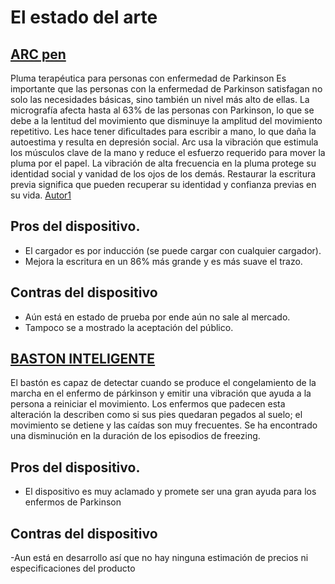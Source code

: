 # El estado del arte

##  [ARC pen](https://www.hwansoojeon.com/arc)
 
 Pluma terapéutica para personas con enfermedad de Parkinson
Es importante que las personas con la enfermedad de Parkinson satisfagan no solo las necesidades básicas, sino también un nivel más alto de ellas. La micrografía afecta hasta al 63% de las personas con Parkinson, lo que se debe a la lentitud del movimiento que disminuye la amplitud del movimiento repetitivo. Les hace tener dificultades para escribir a mano, lo que daña la autoestima y resulta en depresión social. Arc usa la vibración que estimula los músculos clave de la mano y reduce el esfuerzo requerido para mover la pluma por el papel. La vibración de alta frecuencia en la pluma protege su identidad social y vanidad de los ojos de los demás. Restaurar la escritura previa significa que pueden recuperar su identidad y confianza previas en su vida.
[Autor1](link)
 
 ## Pros  del dispositivo.
   - El cargador es por inducción (se puede cargar con cualquier cargador).
   - Mejora la escritura en un 86% más grande y es más suave el trazo.
 ## Contras del dispositivo
   - Aún está en estado de prueba por ende aún no sale al mercado.
   - Tampoco se a mostrado la aceptación del público.
   
## [BASTON INTELIGENTE ](link)

El bastón es capaz de detectar cuando se produce el congelamiento de la marcha en el enfermo de párkinson y emitir una vibración que ayuda a la persona a reiniciar el movimiento.
 Los enfermos que padecen esta alteración la describen como si sus pies quedaran pegados al suelo; el movimiento se detiene y las caídas son muy frecuentes. Se ha encontrado una disminución en la duración de los episodios de freezing.
 
 ## Pros  del dispositivo.
   - El dispositivo es muy aclamado y promete ser una gran ayuda para los enfermos de Parkinson
 ## Contras del dispositivo
   -Aun está en desarrollo así que no hay ninguna estimación de precios ni especificaciones del producto





 


